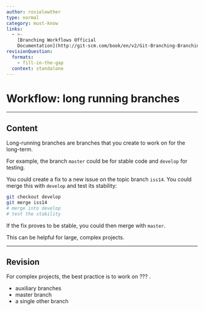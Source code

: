 ```yaml
---
author: rosielowther
type: normal
category: must-know
links:
  - >-
    [Branching Workflows Official
    Documentation](http://git-scm.com/book/en/v2/Git-Branching-Branching-Workflows){website}
revisionQuestion:
  formats:
    - fill-in-the-gap
  context: standalone
---
```


# Workflow: long running branches


---

## Content

Long-running branches are branches that you create to work on for the long-term.

For example, the branch `master` could be for stable code and `develop` for testing.

You could create a fix to a new issue on the topic branch `iss14`. You could merge this with `develop` and test its stability:

```bash
git checkout develop
git merge iss14
# merge into develop
# test the stability
```

If the fix proves to be stable, you could then merge with `master`.

This can be helpful for large, complex projects.


---

## Revision

For complex projects, the best practice is to work on ??? .

- auxiliary branches        
- master branch
- a single other branch
